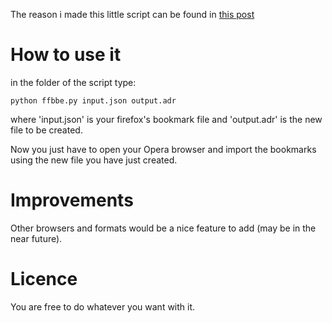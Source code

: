 The reason i made this little script can be found in [this post](http://ovalerio.net)

How to use it
=============

in the folder of the script type: 

	python ffbbe.py input.json output.adr

where 'input.json' is your firefox's bookmark file and 'output.adr' is the new file to be created.

Now you just have to open your Opera browser and import the bookmarks using the new file you have just created. 


Improvements
============

Other browsers and formats would be a nice feature to add (may be in the near future).


Licence
=======

You are free to do whatever you want with it.